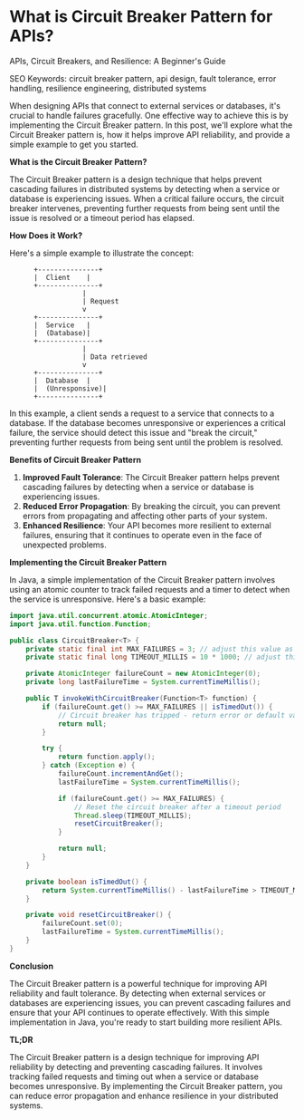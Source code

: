 **What is Circuit Breaker Pattern for APIs?**
=====================================

APIs, Circuit Breakers, and Resilience: A Beginner's Guide

SEO Keywords: circuit breaker pattern, api design, fault tolerance, error handling, resilience engineering, distributed systems

When designing APIs that connect to external services or databases, it's crucial to handle failures gracefully. One effective way to achieve this is by implementing the Circuit Breaker pattern. In this post, we'll explore what the Circuit Breaker pattern is, how it helps improve API reliability, and provide a simple example to get you started.

**What is the Circuit Breaker Pattern?**

The Circuit Breaker pattern is a design technique that helps prevent cascading failures in distributed systems by detecting when a service or database is experiencing issues. When a critical failure occurs, the circuit breaker intervenes, preventing further requests from being sent until the issue is resolved or a timeout period has elapsed.

**How Does it Work?**

Here's a simple example to illustrate the concept:

```
      +---------------+
      |  Client    |
      +---------------+
                  |
                  | Request
                  v
      +---------------+
      |  Service   |
      |  (Database)|
      +---------------+
                  |
                  | Data retrieved
                  v
      +---------------+
      |  Database  |
      |  (Unresponsive)|
      +---------------+
```

In this example, a client sends a request to a service that connects to a database. If the database becomes unresponsive or experiences a critical failure, the service should detect this issue and "break the circuit," preventing further requests from being sent until the problem is resolved.

**Benefits of Circuit Breaker Pattern**

1. **Improved Fault Tolerance**: The Circuit Breaker pattern helps prevent cascading failures by detecting when a service or database is experiencing issues.
2. **Reduced Error Propagation**: By breaking the circuit, you can prevent errors from propagating and affecting other parts of your system.
3. **Enhanced Resilience**: Your API becomes more resilient to external failures, ensuring that it continues to operate even in the face of unexpected problems.

**Implementing the Circuit Breaker Pattern**

In Java, a simple implementation of the Circuit Breaker pattern involves using an atomic counter to track failed requests and a timer to detect when the service is unresponsive. Here's a basic example:

```java
import java.util.concurrent.atomic.AtomicInteger;
import java.util.function.Function;

public class CircuitBreaker<T> {
    private static final int MAX_FAILURES = 3; // adjust this value as needed
    private static final long TIMEOUT_MILLIS = 10 * 1000; // adjust this value as needed

    private AtomicInteger failureCount = new AtomicInteger(0);
    private long lastFailureTime = System.currentTimeMillis();

    public T invokeWithCircuitBreaker(Function<T> function) {
        if (failureCount.get() >= MAX_FAILURES || isTimedOut()) {
            // Circuit breaker has tripped - return error or default value
            return null;
        }

        try {
            return function.apply();
        } catch (Exception e) {
            failureCount.incrementAndGet();
            lastFailureTime = System.currentTimeMillis();

            if (failureCount.get() >= MAX_FAILURES) {
                // Reset the circuit breaker after a timeout period
                Thread.sleep(TIMEOUT_MILLIS);
                resetCircuitBreaker();
            }

            return null;
        }
    }

    private boolean isTimedOut() {
        return System.currentTimeMillis() - lastFailureTime > TIMEOUT_MILLIS;
    }

    private void resetCircuitBreaker() {
        failureCount.set(0);
        lastFailureTime = System.currentTimeMillis();
    }
}
```

**Conclusion**

The Circuit Breaker pattern is a powerful technique for improving API reliability and fault tolerance. By detecting when external services or databases are experiencing issues, you can prevent cascading failures and ensure that your API continues to operate effectively. With this simple implementation in Java, you're ready to start building more resilient APIs.

**TL;DR**

The Circuit Breaker pattern is a design technique for improving API reliability by detecting and preventing cascading failures. It involves tracking failed requests and timing out when a service or database becomes unresponsive. By implementing the Circuit Breaker pattern, you can reduce error propagation and enhance resilience in your distributed systems.
